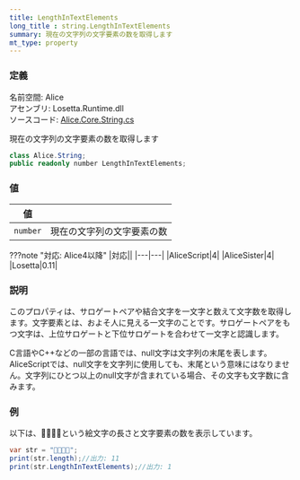 ```yaml
---
title: LengthInTextElements
long_title : string.LengthInTextElements
summary: 現在の文字列の文字要素の数を取得します
mt_type: property
---
```




### 定義
名前空間: Alice<br/>
アセンブリ: Losetta.Runtime.dll<br/>
ソースコード: [Alice.Core.String.cs](https://github.com/WSOFT-Project/Losetta/blob/master/Losetta.Runtime/Core/Extension/Alice.Core.String.cs)

現在の文字列の文字要素の数を取得します

```cs title="AliceScript"
class Alice.String;
public readonly number LengthInTextElements;
```

### 値
|値| |
|-|-|
|`number`|現在の文字列の文字要素の数|

???note "対応: Alice4以降"
    |対応||
    |---|---|
    |AliceScript|4|
    |AliceSister|4|
    |Losetta|0.11|

### 説明
このプロパティは、サロゲートペアや結合文字を一文字と数えて文字数を取得します。文字要素とは、およそ人に見える一文字のことです。サロゲートペアをもつ文字は、上位サロゲートと下位サロゲートを合わせて一文字と認識します。

C言語やC++などの一部の言語では、null文字は文字列の末尾を表します。AliceScriptでは、null文字を文字列に使用しても、末尾という意味にはなりません。文字列にひとつ以上のnull文字が含まれている場合、その文字も文字数に含みます。

### 例
以下は、👨‍👨‍👧‍👦という絵文字の長さと文字要素の数を表示しています。

```cs title="AliceScript"
var str = "👨‍👨‍👧‍👦";
print(str.length);//出力: 11
print(str.LengthInTextElements);//出力: 1
```
